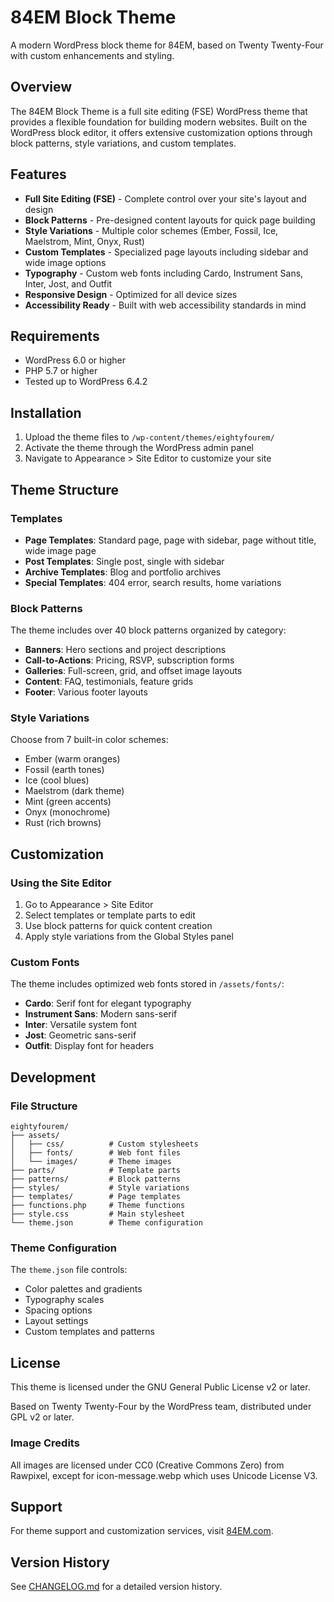 # 84EM Block Theme

A modern WordPress block theme for 84EM, based on Twenty Twenty-Four with custom enhancements and styling.

## Overview

The 84EM Block Theme is a full site editing (FSE) WordPress theme that provides a flexible foundation for building modern websites. Built on the WordPress block editor, it offers extensive customization options through block patterns, style variations, and custom templates.

## Features

- **Full Site Editing (FSE)** - Complete control over your site's layout and design
- **Block Patterns** - Pre-designed content layouts for quick page building
- **Style Variations** - Multiple color schemes (Ember, Fossil, Ice, Maelstrom, Mint, Onyx, Rust)
- **Custom Templates** - Specialized page layouts including sidebar and wide image options
- **Typography** - Custom web fonts including Cardo, Instrument Sans, Inter, Jost, and Outfit
- **Responsive Design** - Optimized for all device sizes
- **Accessibility Ready** - Built with web accessibility standards in mind

## Requirements

- WordPress 6.0 or higher
- PHP 5.7 or higher
- Tested up to WordPress 6.4.2

## Installation

1. Upload the theme files to `/wp-content/themes/eightyfourem/`
2. Activate the theme through the WordPress admin panel
3. Navigate to Appearance > Site Editor to customize your site

## Theme Structure

### Templates
- **Page Templates**: Standard page, page with sidebar, page without title, wide image page
- **Post Templates**: Single post, single with sidebar
- **Archive Templates**: Blog and portfolio archives
- **Special Templates**: 404 error, search results, home variations

### Block Patterns
The theme includes over 40 block patterns organized by category:
- **Banners**: Hero sections and project descriptions
- **Call-to-Actions**: Pricing, RSVP, subscription forms
- **Galleries**: Full-screen, grid, and offset image layouts
- **Content**: FAQ, testimonials, feature grids
- **Footer**: Various footer layouts

### Style Variations
Choose from 7 built-in color schemes:
- Ember (warm oranges)
- Fossil (earth tones)
- Ice (cool blues)
- Maelstrom (dark theme)
- Mint (green accents)
- Onyx (monochrome)
- Rust (rich browns)

## Customization

### Using the Site Editor
1. Go to Appearance > Site Editor
2. Select templates or template parts to edit
3. Use block patterns for quick content creation
4. Apply style variations from the Global Styles panel

### Custom Fonts
The theme includes optimized web fonts stored in `/assets/fonts/`:
- **Cardo**: Serif font for elegant typography
- **Instrument Sans**: Modern sans-serif
- **Inter**: Versatile system font
- **Jost**: Geometric sans-serif
- **Outfit**: Display font for headers

## Development

### File Structure
```
eightyfourem/
├── assets/
│   ├── css/          # Custom stylesheets
│   ├── fonts/        # Web font files
│   └── images/       # Theme images
├── parts/            # Template parts
├── patterns/         # Block patterns
├── styles/           # Style variations
├── templates/        # Page templates
├── functions.php     # Theme functions
├── style.css         # Main stylesheet
└── theme.json        # Theme configuration
```

### Theme Configuration
The `theme.json` file controls:
- Color palettes and gradients
- Typography scales
- Spacing options
- Layout settings
- Custom templates and patterns

## License

This theme is licensed under the GNU General Public License v2 or later.

Based on Twenty Twenty-Four by the WordPress team, distributed under GPL v2 or later.

### Image Credits
All images are licensed under CC0 (Creative Commons Zero) from Rawpixel, except for icon-message.webp which uses Unicode License V3.

## Support

For theme support and customization services, visit [84EM.com](https://www.84em.com/).

## Version History

See [CHANGELOG.md](CHANGELOG.md) for a detailed version history.